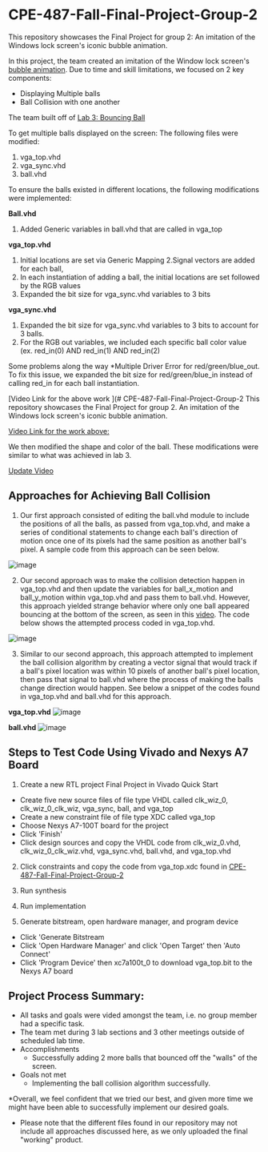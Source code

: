 # CPE-487-Fall-Final-Project-Group-2
This repository showcases the Final Project for group 2: An imitation of the Windows lock screen's iconic bubble animation.

In this project, the team created an imitation of the Window lock screen's [bubble animation](https://www.youtube.com/watch?v=Vo19qTt9rlE).  Due to time and skill limitations, we focused on 2 key components:

* Displaying Multiple balls
* Ball Collision with one another

The team built off of [Lab 3: Bouncing Ball](https://github.com/byett/dsd/tree/CPE487-Fall2023/Nexys-A7/Lab%203)

To get multiple balls displayed on the screen: 
 The following files were modified: 
 1. vga_top.vhd
 2. vga_sync.vhd
 3. ball.vhd

To ensure the balls existed in different locations, the following modifications were implemented: 

**Ball.vhd**
1. Added Generic variables in ball.vhd that are called in vga_top

**vga_top.vhd**
1. Initial locations are set via Generic Mapping
2.Signal vectors are added for each ball, 
3. In each instantiation of adding a ball, the initial locations are set followed by the RGB values
4. Expanded the bit size for vga_sync.vhd variables to 3 bits

**vga_sync.vhd**
1. Expanded the bit size for vga_sync.vhd variables to 3 bits to account for 3 balls.
2. For the RGB out variables, we included each specific ball color value (ex. red_in(0) AND red_in(1) AND red_in(2)

Some problems along the way
*Multiple Driver Error for red/green/blue_out. To fix this issue, we expanded the bit size for red/green/blue_in instead of calling red_in for each ball instantiation.

[Video Link for the above work
](# CPE-487-Fall-Final-Project-Group-2
This repository showcases the Final Project for group 2. 
An imitation of the Windows lock screen's iconic bubble animation.

[Video Link for the work above:](https://youtu.be/Kbr0ko_FnX0)

We then modified the shape and color of the ball. These modifications were similar to what was achieved in lab 3.

[Update Video](https://youtu.be/gdp5zqRE4GQ)

## Approaches for Achieving Ball Collision

1. Our first approach consisted of editing the ball.vhd module to include the positions of all the balls, as passed from vga_top.vhd, and make a series of conditional statements to change each ball's direction of motion once one of its pixels had the same position as another ball's pixel. A sample code from this approach can be seen below.

![image](https://github.com/aclavijo11/CPE-487-Fall-Final-Project-Group-2/assets/98104592/a409feec-0e45-473a-b597-b8939bc7b137)

2. Our second approach was to make the collision detection happen in vga_top.vhd and then update the variables for ball_x_motion and ball_y_motion within vga_top.vhd and pass them to ball.vhd. However, this approach yielded strange behavior where only one ball appeared bouncing at the bottom of the screen, as seen in this [video](https://youtube.com/shorts/SKpYicXmU0A). The code below shows the attempted process coded in vga_top.vhd.

![image](https://github.com/aclavijo11/CPE-487-Fall-Final-Project-Group-2/assets/98104592/e68ca3fc-f801-450e-9573-160945dc62d8)

3. Similar to our second approach, this approach attempted to implement the ball collision algorithm by creating a vector signal that would track if a ball's pixel location was within 10 pixels of another ball's pixel location, then pass that signal to ball.vhd where the process of making the balls change direction would happen. See below a snippet of the codes found in vga_top.vhd and ball.vhd for this approach.


**vga_top.vhd**
![image](https://github.com/aclavijo11/CPE-487-Fall-Final-Project-Group-2/assets/98104592/ba65be1b-808b-4ed5-9416-499a9a45dcb1)


**ball.vhd**
![image](https://github.com/aclavijo11/CPE-487-Fall-Final-Project-Group-2/assets/98104592/874d25fa-1de0-45e8-bd02-aff5cbba25e3)

## Steps to Test Code Using Vivado and Nexys A7 Board

1. Create a new RTL project Final Project in Vivado Quick Start
  * Create five new source files of file type VHDL called clk_wiz_0, clk_wiz_0_clk_wiz, vga_sync, ball, and vga_top
  * Create a new constraint file of file type XDC called vga_top
  * Choose Nexys A7-100T board for the project
  * Click 'Finish'
  * Click design sources and copy the VHDL code from clk_wiz_0.vhd, clk_wiz_0_clk_wiz.vhd, vga_sync.vhd, ball.vhd, and vga_top.vhd

2. Click constraints and copy the code from vga_top.xdc found in [CPE-487-Fall-Final-Project-Group-2](https://github.com/aclavijo11/CPE-487-Fall-Final-Project-Group-2.git)

3. Run synthesis

4. Run implementation

5. Generate bitstream, open hardware manager, and program device

  * Click 'Generate Bitstream
  * Click 'Open Hardware Manager' and click 'Open Target' then 'Auto Connect'
  * Click 'Program Device' then xc7a100t_0 to download vga_top.bit to the Nexys A7 board
 
## Project Process Summary:

* All tasks and goals were vided amongst the team, i.e. no group member had a specific task.
* The team met during 3 lab sections and 3 other meetings outside of scheduled lab time.
* Accomplishments
  * Successfully adding 2 more balls that bounced off the "walls" of the screen.
* Goals not met
  * Implementing the ball collision algorithm successfully.
 
*Overall, we feel confident that we tried our best, and given more time we might have been able to successfully implement our desired goals.

* Please note that the different files found in our repository may not include all approaches discussed here, as we only uploaded the final "working" product.
